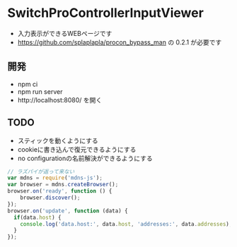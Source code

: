 # SwitchProControllerInputViewer
* 入力表示ができるWEBページです
* https://github.com/splaplapla/procon_bypass_man の 0.2.1 が必要です

## 開発
* npm ci
* npm run server
* http://localhost:8080/ を開く

## TODO
* スティックを動くようにする
* cookieに書き込んで復元できるようにする
* no configurationの名前解決ができるようにする

```js
// ラズパイが返って来ない
var mdns = require('mdns-js');
var browser = mdns.createBrowser();
browser.on('ready', function () {
    browser.discover();
});
browser.on('update', function (data) {
  if(data.host) {
    console.log('data.host:', data.host, 'addresses:', data.addresses);
  }
});
```
